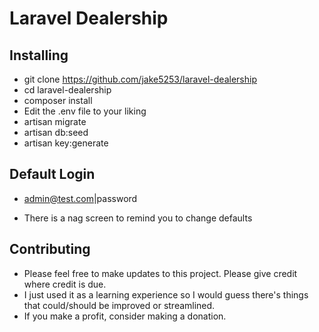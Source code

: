 # Laravel Dealership


## Installing
* git clone https://github.com/jake5253/laravel-dealership
* cd laravel-dealership
* composer install
* Edit the .env file to your liking
* artisan migrate
* artisan db:seed
* artisan key:generate

## Default Login
* admin@test.com|password 
- There is a nag screen to remind you to change defaults


## Contributing

* Please feel free to make updates to this project. Please give credit where credit is due.
* I just used it as a learning experience so I would guess there's things that could/should be improved or streamlined.
* If you make a profit, consider making a donation.

